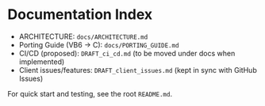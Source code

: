 # Documentation Index

- ARCHITECTURE: `docs/ARCHITECTURE.md`
- Porting Guide (VB6 → C): `docs/PORTING_GUIDE.md`
- CI/CD (proposed): `DRAFT_ci_cd.md` (to be moved under docs when implemented)
- Client issues/features: `DRAFT_client_issues.md` (kept in sync with GitHub Issues)

For quick start and testing, see the root `README.md`.
